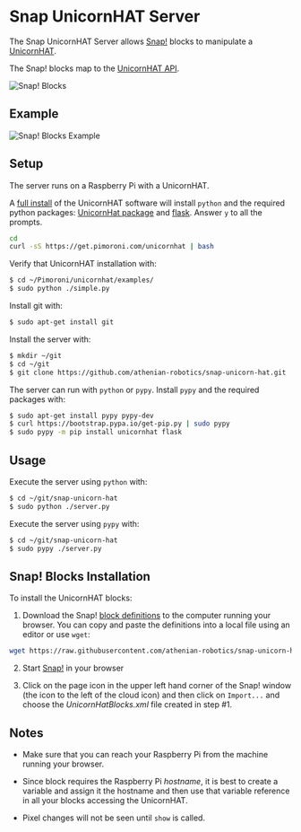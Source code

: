 # Snap UnicornHAT Server

The Snap UnicornHAT Server allows [Snap!](http://snap.berkeley.edu) blocks to manipulate
a [UnicornHAT](https://shop.pimoroni.com/products/unicorn-hat).

The Snap! blocks map to the [UnicornHAT API](http://docs.pimoroni.com/unicornhat/).
 
![Snap! Blocks](https://github.com/athenian-robotics/snap-unicorn-hat/raw/master/docs/all-snap-blocks.png "Snap! Blocks")

## Example

![Snap! Blocks Example](https://github.com/athenian-robotics/snap-unicorn-hat/raw/master/docs/example-snap-blocks.png "Snap! Blocks Example")

## Setup

The server runs on a Raspberry Pi with a UnicornHAT. 
 
A [full install](https://github.com/pimoroni/unicorn-hat) of the UnicornHAT software will install
`python` and the required python packages: [UnicornHat package](https://github.com/pimoroni/unicorn-hat)
and [flask](http://flask.pocoo.org). Answer `y` to all the prompts.

```bash
cd 
curl -sS https://get.pimoroni.com/unicornhat | bash
```

Verify that UnicornHAT installation with:
```bash
$ cd ~/Pimoroni/unicornhat/examples/
$ sudo python ./simple.py
```

Install git with:
```bash
$ sudo apt-get install git
```

Install the server with:
```bash
$ mkdir ~/git
$ cd ~/git
$ git clone https://github.com/athenian-robotics/snap-unicorn-hat.git
```

The server can run with `python` or `pypy`. Install `pypy` and the required packages with: 
```bash
$ sudo apt-get install pypy pypy-dev
$ curl https://bootstrap.pypa.io/get-pip.py | sudo pypy
$ sudo pypy -m pip install unicornhat flask
```

## Usage

Execute the server using `python` with:
```bash
$ cd ~/git/snap-unicorn-hat
$ sudo python ./server.py
```

Execute the server using `pypy` with:
```bash
$ cd ~/git/snap-unicorn-hat
$ sudo pypy ./server.py
```

## Snap! Blocks Installation

To install the UnicornHAT blocks:
 
1) Download the Snap!
[block definitions](https://raw.githubusercontent.com/athenian-robotics/snap-unicorn-hat/master/snap/UnicornHatBlocks.xml) 
to the computer running your browser. You can copy and paste the definitions into a local file using an editor or use 
`wget`:
 
```bash
wget https://raw.githubusercontent.com/athenian-robotics/snap-unicorn-hat/master/snap/UnicornHatBlocks.xml
```

2) Start [Snap!](http://snap.berkeley.edu/snapsource/snap.html) in your browser

3) Click on the page icon in the upper left hand corner of the Snap! window (the icon to the left of the cloud icon)
and then click on `Import...` and choose the *UnicornHatBlocks.xml* file created in step #1.

## Notes

* Make sure that you can reach your Raspberry Pi from the machine running your browser.

* Since block requires the Raspberry Pi *hostname*, it is best to create a variable 
and assign it the hostname and then use that variable reference in all your blocks accessing the UnicornHAT.

* Pixel changes will not be seen until `show` is called.

